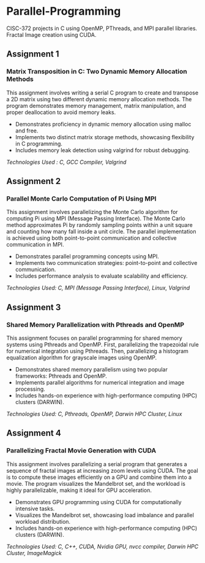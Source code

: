 # Parallel-Programming
CISC-372 projects in C using OpenMP, PThreads, and MPI parallel libraries. Fractal Image creation using CUDA.


## Assignment 1
### Matrix Transposition in C: Two Dynamic Memory Allocation Methods
This assignment involves writing a serial C program to create and transpose a 2D matrix using two different dynamic memory allocation methods. The program demonstrates memory management, matrix manipulation, and proper deallocation to avoid memory leaks.

- Demonstrates proficiency in dynamic memory allocation using malloc and free.
- Implements two distinct matrix storage methods, showcasing flexibility in C programming.
- Includes memory leak detection using valgrind for robust debugging.

*Technologies Used : C, GCC Compiler, Valgrind*

## Assignment 2
### Parallel Monte Carlo Computation of Pi Using MPI
This assignment involves parallelizing the Monte Carlo algorithm for computing Pi using MPI (Message Passing Interface). The Monte Carlo method approximates Pi by randomly sampling points within a unit square and counting how many fall inside a unit circle. The parallel implementation is achieved using both point-to-point communication and collective communication in MPI.

- Demonstrates parallel programming concepts using MPI.
- Implements two communication strategies: point-to-point and collective communication.
- Includes performance analysis to evaluate scalability and efficiency.

*Technologies Used: C, MPI (Message Passing Interface), Linux, Valgrind*

## Assignment 3
### Shared Memory Parallelization with Pthreads and OpenMP
This assignment focuses on parallel programming for shared memory systems using Pthreads and OpenMP. First, parallelizing the trapezoidal rule for numerical integration using Pthreads. Then, parallelizing a histogram equalization algorithm for grayscale images using OpenMP.

- Demonstrates shared memory parallelism using two popular frameworks: Pthreads and OpenMP.
- Implements parallel algorithms for numerical integration and image processing.
- Includes hands-on experience with high-performance computing (HPC) clusters (DARWIN).

*Technologies Used: C, Pthreads, OpenMP, Darwin HPC Cluster, Linux*

## Assignment 4
### Parallelizing Fractal Movie Generation with CUDA
This assignment involves parallelizing a serial program that generates a sequence of fractal images at increasing zoom levels using CUDA. The goal is to compute these images efficiently on a GPU and combine them into a movie. The program visualizes the Mandelbrot set, and the workload is highly parallelizable, making it ideal for GPU acceleration.

- Demonstrates GPU programming using CUDA for computationally intensive tasks.
- Visualizes the Mandelbrot set, showcasing load imbalance and parallel workload distribution.
- Includes hands-on experience with high-performance computing (HPC) clusters (DARWIN).

*Technologies Used: C, C++, CUDA, Nvidia GPU, nvcc compiler, Darwin HPC Cluster, ImageMagick*
